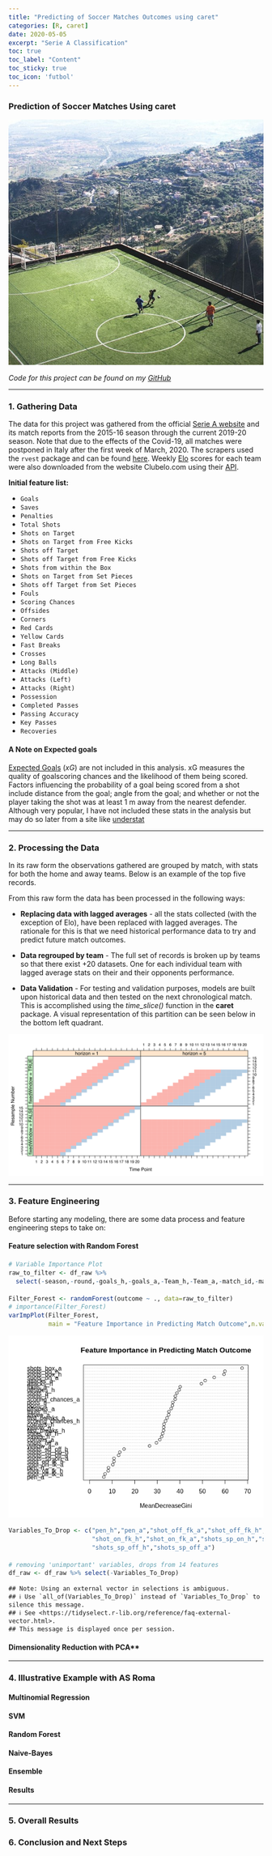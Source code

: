 ```yaml
---
title: "Predicting of Soccer Matches Outcomes using caret"
categories: [R, caret]
date: 2020-05-05
excerpt: "Serie A Classification"
toc: true
toc_label: "Content"
toc_sticky: true
toc_icon: 'futbol'
---
```


### Prediction of Soccer Matches Using caret
![Stadio Olimpico](/assets/images/remi-jacquaint.jpg)

_Code for this project can be found on my [GitHub](https://github.com/rsolter/Serie-A-Predictions)_

****


### 1. Gathering Data

The data for this project was gathered from the official [Serie A
website](http://www.legaseriea.it/en) and its match reports from the
2015-16 season through the current 2019-20 season. Note that due to the
effects of the Covid-19, all matches were postponed in Italy after the
first week of March, 2020. The scrapers used the `rvest` package and can
be found
[here](https://github.com/rsolter/Serie-A-Predictions/tree/master/01%20Scrapers).
Weekly [Elo](https://en.wikipedia.org/wiki/Elo_rating_system) scores for
each team were also downloaded from the website Clubelo.com using their
[API](http://clubelo.com/API).

**Initial feature list:**

-   `Goals`
-   `Saves`
-   `Penalties`
-   `Total Shots`
-   `Shots on Target`
-   `Shots on Target from Free Kicks`
-   `Shots off Target`
-   `Shots off Target from Free Kicks`
-   `Shots from within the Box`
-   `Shots on Target from Set Pieces`
-   `Shots off Target from Set Pieces`
-   `Fouls`
-   `Scoring Chances`
-   `Offsides`
-   `Corners`
-   `Red Cards`
-   `Yellow Cards`
-   `Fast Breaks`
-   `Crosses`
-   `Long Balls`
-   `Attacks (Middle)`
-   `Attacks (Left)`
-   `Attacks (Right)`
-   `Possession`
-   `Completed Passes`
-   `Passing Accuracy`
-   `Key Passes`
-   `Recoveries`

#### A Note on Expected goals

[Expected
Goals](https://wikieducator.org/Sport_Informatics_and_Analytics/Performance_Monitoring/Expected_Goals)
(*xG*) are not included in this analysis. xG measures the quality of
goalscoring chances and the likelihood of them being scored. Factors
influencing the probability of a goal being scored from a shot include
distance from the goal; angle from the goal; and whether or not the
player taking the shot was at least 1 m away from the nearest defender.
Although very popular, I have not included these stats in the analysis
but may do so later from a site like [understat](https://understat.com/)

------------------------------------------------------------------------

### 2. Processing the Data

In its raw form the observations gathered are grouped by match, with
stats for both the home and away teams. Below is an example of the top
five records.

From this raw form the data has been processed in the following ways:

-   **Replacing data with lagged averages** - all the stats collected
    (with the exception of Elo), have been replaced with lagged
    averages. The rationale for this is that we need historical
    performance data to try and predict future match outcomes.

-   **Data regrouped by team** - The full set of records is broken up by
    teams so that there exist +20 datasets. One for each individual team
    with lagged average stats on their and their opponents performance.

-   **Data Validation** - For testing and validation purposes, models
    are built upon historical data and then tested on the next
    chronological match. This is accomplished using the *time\_slice()*
    function in the **caret** package. A visual representation of this
    partition can be seen below in the bottom left quadrant.

![](/assets/images/Split_time-1.svg)

------------------------------------------------------------------------

### 3. Feature Engineering

Before starting any modeling, there are some data process and feature
engineering steps to take on:

#### Feature selection with Random Forest

``` r
# Variable Importance Plot
raw_to_filter <- df_raw %>%
  select(-season,-round,-goals_h,-goals_a,-Team_h,-Team_a,-match_id,-match_date)

Filter_Forest <- randomForest(outcome ~ ., data=raw_to_filter)
# importance(Filter_Forest)
varImpPlot(Filter_Forest,
           main = "Feature Importance in Predicting Match Outcome",n.var = ncol(raw_to_filter)-1)
```

![](/rblogging/2020/05/05//Feature%20Selection%20using%20Random%20Forest-1.png)

``` r
Variables_To_Drop <- c("pen_h","pen_a","shot_off_fk_a","shot_off_fk_h",
                       "shot_on_fk_h","shot_on_fk_a","shots_sp_on_h","shots_sp_on_a",
                       "shots_sp_off_h","shots_sp_off_a")

# removing 'unimportant' variables, drops from 14 features
df_raw <- df_raw %>% select(-Variables_To_Drop)
```

    ## Note: Using an external vector in selections is ambiguous.
    ## ℹ Use `all_of(Variables_To_Drop)` instead of `Variables_To_Drop` to silence this message.
    ## ℹ See <https://tidyselect.r-lib.org/reference/faq-external-vector.html>.
    ## This message is displayed once per session.

#### Dimensionality Reduction with PCA\*\*

------------------------------------------------------------------------

### 4. Illustrative Example with AS Roma

#### Multinomial Regression

#### SVM

#### Random Forest

#### Naive-Bayes

#### Ensemble

#### Results

------------------------------------------------------------------------

### 5. Overall Results

### 6. Conclusion and Next Steps
